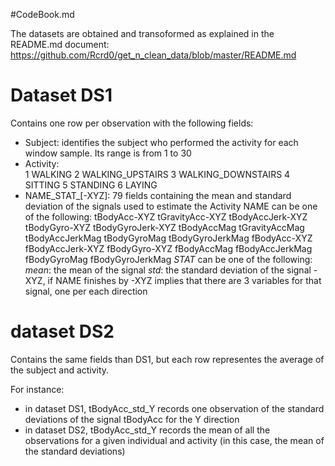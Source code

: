 #CodeBook.md

The datasets are obtained and transoformed as explained in the README.md document:
https://github.com/Rcrd0/get_n_clean_data/blob/master/README.md

# Dataset DS1
Contains one row per observation with the following fields:
* Subject: identifies the subject who performed the activity for each window sample. Its range is from 1 to 30
* Activity:  
    1 WALKING
    2 WALKING_UPSTAIRS
    3 WALKING_DOWNSTAIRS
    4 SITTING
    5 STANDING
    6 LAYING
* NAME_STAT_[-XYZ]: 79 fields containing the mean and standard deviation of the signals used to estimate the Activity
  NAME can be one of the following:
        tBodyAcc-XYZ
        tGravityAcc-XYZ
        tBodyAccJerk-XYZ
        tBodyGyro-XYZ
        tBodyGyroJerk-XYZ
        tBodyAccMag
        tGravityAccMag
        tBodyAccJerkMag
        tBodyGyroMag
        tBodyGyroJerkMag
        fBodyAcc-XYZ
        fBodyAccJerk-XYZ
        fBodyGyro-XYZ
        fBodyAccMag
        fBodyAccJerkMag
        fBodyGyroMag
        fBodyGyroJerkMag
  _STAT_ can be one of the following:
        _mean_: the mean of the signal
        _std_: the standard deviation of the signal
  -XYZ, if NAME finishes by -XYZ implies that there are 3 variables for that signal, one per each direction
    
# dataset DS2
Contains the same fields than DS1, but each row representes the average of the subject and activity. 

For instance:
* in dataset DS1, tBodyAcc_std_Y records one observation of the standard deviations of the signal tBodyAcc for the Y direction
* in dataset DS2, tBodyAcc_std_Y records the mean of all the observations for a given individual and activity (in this case, the mean of the standard deviations)
 
